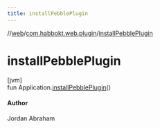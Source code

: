 ```yaml
---
title: installPebblePlugin
---
```

//[web](../../index.html)/[com.habbokt.web.plugin](index.html)/[installPebblePlugin](install-pebble-plugin.html)



# installPebblePlugin



[jvm]\
fun Application.[installPebblePlugin](install-pebble-plugin.html)()



#### Author



Jordan Abraham




